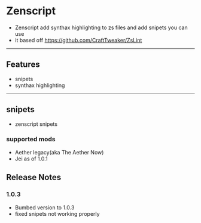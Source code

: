 # Zenscript

- Zenscript add synthax highlighting to zs files and add snipets you can use
- it based off https://github.com/CraftTweaker/ZsLint

-----------------------------

## Features

- snipets
- synthax highlighting

-----------------------------

## snipets

- zenscript snipets

### supported mods

- Aether legacy(aka The Aether Now)
- Jei as of 1.0.1

## Release Notes

### 1.0.3

- Bumbed version to 1.0.3
- fixed snipets not working properly
